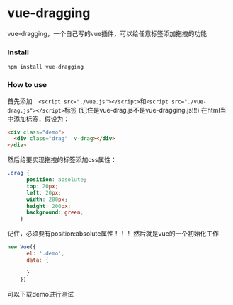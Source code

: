 # vue-dragging
vue-dragging，一个自己写的vue插件，可以给任意标签添加拖拽的功能
### Install
`npm install vue-dragging`
### How to use
首先添加`  <script src="./vue.js"></script>`和`<script src="./vue-drag.js"></script>`标签 (记住是vue-drag.js不是vue-dragging.js!!!)
在html当中添加标签，假设为：
```html
<div class="demo">
  <div class="drag"  v-drag></div>
</div>
```
然后给要实现拖拽的标签添加css属性：
```css
.drag {
      position: absolute;
      top: 20px;
      left: 20px;
      width: 200px;
      height: 200px;
      background: green;
    }
```
记住，必须要有position:absolute属性！！！
然后就是vue的一个初始化工作
```js
new Vue({
      el: '.demo',
      data: {

      }
    })
```
可以下载demo进行测试
